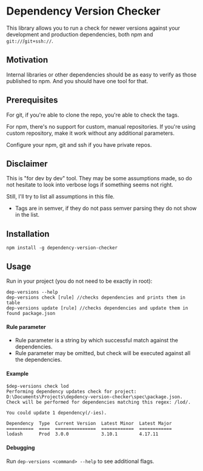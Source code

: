 # Dependency Version Checker

This library allows you to run a check for newer versions against your development and production dependencies, both npm and `git://`/`git+ssh://`.

## Motivation
Internal libraries or other dependencies should be as easy to verify as those published to npm. And you should have one tool for that.

## Prerequisites
For git, if you're able to clone the repo, you're able to check the tags.

For npm, there's no support for custom, manual repositories. If you're using custom repository, make it work without any additional parameters. 

Configure your npm, git and ssh if you have private repos.

## Disclaimer
This is "for dev by dev" tool. They may be some assumptions made, so do not hesitate to look into verbose logs if something seems not right.

Still, I'll try to list all assumptions in this file.
* Tags are in semver, if they do not pass semver parsing they do not show in the list.   

## Installation
`npm install -g dependency-version-checker`

## Usage
Run in your project (you do not need to be exactly in root):

```
dep-versions --help
dep-versions check [rule] //checks dependencies and prints them in table
dep-versions update [rule] //checks dependencies and update them in found package.json
```

#### Rule parameter
* Rule parameter is a string by which successful match against the dependencies.
* Rule parameter may be omitted, but check will be executed against all the dependencies.
  
#### Example

```
$dep-versions check lod
Performing dependency updates check for project: D:\Documents\Projects\depdency-version-checker\spec\package.json.
Check will be performed for dependencies matching this regex: /lod/.

You could update 1 dependency(/-ies).

Dependency  Type  Current Version  Latest Minor  Latest Major  
==========  ====  ===============  ============  ============  
lodash      Prod  3.0.0            3.10.1        4.17.11     
```

#### Debugging

Run `dep-versions <command> --help` to see additional flags.